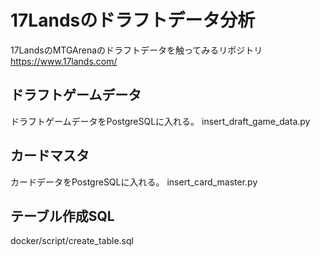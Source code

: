 # 17Landsのドラフトデータ分析
17LandsのMTGArenaのドラフトデータを触ってみるリポジトリ
https://www.17lands.com/

## ドラフトゲームデータ
ドラフトゲームデータをPostgreSQLに入れる。
insert_draft_game_data.py

## カードマスタ
カードデータをPostgreSQLに入れる。
insert_card_master.py

## テーブル作成SQL
docker/script/create_table.sql
